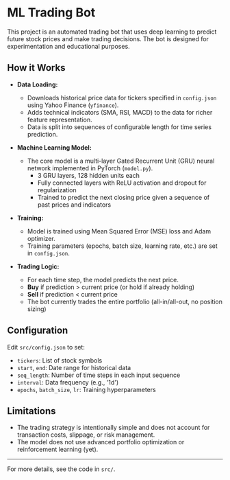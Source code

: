 
# ML Trading Bot

This project is an automated trading bot that uses deep learning to predict future stock prices and make trading decisions. The bot is designed for experimentation and educational purposes.

## How it Works

- **Data Loading:**
    - Downloads historical price data for tickers specified in `config.json` using Yahoo Finance (`yfinance`).
    - Adds technical indicators (SMA, RSI, MACD) to the data for richer feature representation.
    - Data is split into sequences of configurable length for time series prediction.

- **Machine Learning Model:**
    - The core model is a multi-layer Gated Recurrent Unit (GRU) neural network implemented in PyTorch (`model.py`).
        - 3 GRU layers, 128 hidden units each
        - Fully connected layers with ReLU activation and dropout for regularization
        - Trained to predict the next closing price given a sequence of past prices and indicators

- **Training:**
    - Model is trained using Mean Squared Error (MSE) loss and Adam optimizer.
    - Training parameters (epochs, batch size, learning rate, etc.) are set in `config.json`.

- **Trading Logic:**
    - For each time step, the model predicts the next price.
    - **Buy** if prediction > current price (or hold if already holding)
    - **Sell** if prediction < current price
    - The bot currently trades the entire portfolio (all-in/all-out, no position sizing)

## Configuration

Edit `src/config.json` to set:

- `tickers`: List of stock symbols
- `start`, `end`: Date range for historical data
- `seq_length`: Number of time steps in each input sequence
- `interval`: Data frequency (e.g., '1d')
- `epochs`, `batch_size`, `lr`: Training hyperparameters

## Limitations

- The trading strategy is intentionally simple and does not account for transaction costs, slippage, or risk management.
- The model does not use advanced portfolio optimization or reinforcement learning (yet).

---
For more details, see the code in `src/`.